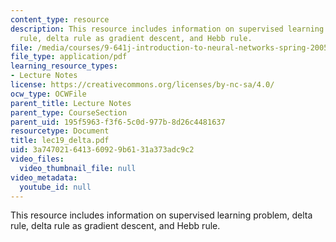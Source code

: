```yaml
---
content_type: resource
description: This resource includes information on supervised learning problem, delta
  rule, delta rule as gradient descent, and Hebb rule.
file: /media/courses/9-641j-introduction-to-neural-networks-spring-2005/3a747021641360929b6131a373adc9c2_lec19_delta.pdf
file_type: application/pdf
learning_resource_types:
- Lecture Notes
license: https://creativecommons.org/licenses/by-nc-sa/4.0/
ocw_type: OCWFile
parent_title: Lecture Notes
parent_type: CourseSection
parent_uid: 195f5963-f3f6-5c0d-977b-8d26c4481637
resourcetype: Document
title: lec19_delta.pdf
uid: 3a747021-6413-6092-9b61-31a373adc9c2
video_files:
  video_thumbnail_file: null
video_metadata:
  youtube_id: null
---
```

This resource includes information on supervised learning problem, delta rule, delta rule as gradient descent, and Hebb rule.
